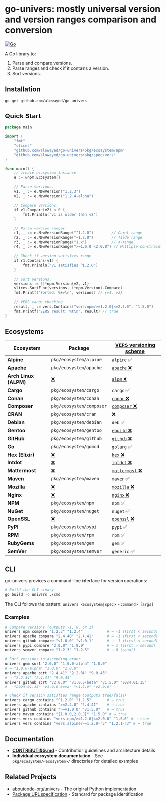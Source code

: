 # go-univers: mostly universal version and version ranges comparison and conversion

[![Go](https://github.com/alowayed/go-univers/actions/workflows/go.yml/badge.svg?branch=main)](https://github.com/alowayed/go-univers/actions/workflows/go.yml)

A Go library to:
1. Parse and compare versions.
2. Parse ranges and check if it contains a version.
3. Sort versions.

## Installation

```bash
go get github.com/alowayed/go-univers
```

## Quick Start

```go
package main

import (
    "fmt"
    "slices"
    "github.com/alowayed/go-univers/pkg/ecosystem/npm"
    "github.com/alowayed/go-univers/pkg/spec/vers"
)

func main() {
    // Create ecosystem instance
    e := &npm.Ecosystem{}
    
    // Parse versions.
    v1, _ := e.NewVersion("1.2.3")
    v2, _ := e.NewVersion("1.2.4-alpha")
    
    // Compare versions.
    if v1.Compare(v2) < 0 {
        fmt.Println("v1 is older than v2")
    }
    
    // Parse version ranges.
    r1, _ := e.NewVersionRange("^1.2.0")        // Caret range
    r2, _ := e.NewVersionRange("~1.2.0")        // Tilde range  
    r3, _ := e.NewVersionRange("1.x")           // X-range
    r4, _ := e.NewVersionRange(">=1.0.0 <2.0.0") // Multiple constraints
    
    // Check if version satisfies range
    if r1.Contains(v1) {
        fmt.Println("v1 satisfies ^1.2.0")
    }
    
    // Sort versions.
    versions := []*npm.Version{v2, v1}
    slices.SortFunc(versions, (*npm.Version).Compare)
    fmt.Printf("Sorted: %+v\n", versions) // {v1, v2}
    
    // VERS range checking
    result, _ := vers.Contains("vers:npm/>=1.2.0|<=2.0.0", "1.5.0")
    fmt.Printf("VERS result: %t\n", result) // true
}
```

## Ecosystems

| Ecosystem | Package | [VERS versioning scheme](https://github.com/package-url/vers-spec/blob/main/VERSION-RANGE-SPEC.rst#some-of-the-known-versioning-schemes) |
|-----------|---------|-----------|
| **Alpine** | `pkg/ecosystem/alpine` | `alpine` ✅ |
| **Apache** | `pkg/ecosystem/apache` | [`apache` ❌](https://github.com/alowayed/go-univers/issues/74) |
| **Arch Linux (ALPM)** | [❌](https://github.com/alowayed/go-univers/issues/75) | [`alpm` ❌](https://github.com/alowayed/go-univers/issues/76) |
| **Cargo** | `pkg/ecosystem/cargo` | `cargo` ✅ |
| **Conan** | `pkg/ecosystem/conan` | [`conan` ❌](https://github.com/alowayed/go-univers/issues/59) |
| **Composer** | `pkg/ecosystem/composer` | [`composer` ❌](https://github.com/alowayed/go-univers/issues/54) |
| **CRAN** | `pkg/ecosystem/cran` | ❌ |
| **Debian** | `pkg/ecosystem/debian` | `deb` ✅ |
| **Gentoo** | `pkg/ecosystem/gentoo` | [`ebuild` ❌](https://github.com/alowayed/go-univers/issues/70) |
| **GitHub** | `pkg/ecosystem/github` | [`github` ❌](https://github.com/alowayed/go-univers/issues/78) |
| **Go** | `pkg/ecosystem/gomod` | `golang` ✅ |
| **Hex (Elixir)** | [❌](https://github.com/alowayed/go-univers/issues/79) | [`hex` ❌](https://github.com/alowayed/go-univers/issues/80) |
| **Intdot** | [❌](https://github.com/alowayed/go-univers/issues/89) | [`intdot` ❌](https://github.com/alowayed/go-univers/issues/90) |
| **Mattermost** | [❌](https://github.com/alowayed/go-univers/issues/87) | [`mattermost` ❌](https://github.com/alowayed/go-univers/issues/88) |
| **Maven** | `pkg/ecosystem/maven` | `maven` ✅ |
| **Mozilla** | [❌](https://github.com/alowayed/go-univers/issues/85) | [`mozilla` ❌](https://github.com/alowayed/go-univers/issues/86) |
| **Nginx** | [❌](https://github.com/alowayed/go-univers/issues/81) | [`nginx` ❌](https://github.com/alowayed/go-univers/issues/82) |
| **NPM** | `pkg/ecosystem/npm` | `npm` ✅ |
| **NuGet** | `pkg/ecosystem/nuget` | `nuget` ✅ |
| **OpenSSL** | [❌](https://github.com/alowayed/go-univers/issues/83) | [`openssl` ❌](https://github.com/alowayed/go-univers/issues/84) |
| **PyPI** | `pkg/ecosystem/pypi` | `pypi` ✅ |
| **RPM** | `pkg/ecosystem/rpm` | `rpm` ✅ |
| **RubyGems** | `pkg/ecosystem/gem` | `gem` ✅ |
| **SemVer** | `pkg/ecosystem/semver` | `generic` ✅ |

## CLI

go-univers provides a command-line interface for version operations:

```bash
# Build the CLI binary
go build -o univers ./cmd
```

The CLI follows the pattern: `univers <ecosystem|spec> <command> [args]`

### Examples

```bash
# Compare versions (outputs -1, 0, or 1)
univers npm compare "1.2.3" "1.2.4"           # → -1 (first < second)
univers apache compare "2.4.40" "2.4.41"      # → -1 (first < second)
univers github compare "v1.0.0" "v1.0.1"      # → -1 (first < second)
univers pypi compare "2.0.0" "1.9.9"          # → 1 (first > second)
univers semver compare "1.2.3" "1.2.3"        # → 0 (equal)

# Sort versions in ascending order
univers gem sort "2.0.0" "1.0.0-alpha" "1.0.0"
# → "1.0.0-alpha" "1.0.0" "2.0.0"
univers apache sort "2.4.41" "2.2.34" "9.0.45"
# → "2.2.34" "2.4.41" "9.0.45"
univers github sort "v2.0.0" "v1.0.0-beta" "v1.5.0" "2024.01.15"
# → "2024.01.15" "v1.0.0-beta" "v1.5.0" "v2.0.0"

# Check if version satisfies range (outputs true/false)
univers cargo contains "^1.2.0" "1.2.5"       # → true
univers apache contains ">=2.4.0" "2.4.41"    # → true
univers github contains ">=v1.0.0" "v1.5.0"   # → true
univers maven contains "[1.0.0,2.0.0]" "1.5.0" # → true
univers vers contains "vers:npm/>=1.2.0|<=2.0.0" "1.5.0" # → true
univers vers contains "vers:alpine/>=1.2.0-r5" "1.2.1-r3" # → true
```

## Documentation

- **[CONTRIBUTING.md](./CONTRIBUTING.md)** - Contribution guidelines and architecture details
- **Individual ecosystem documentation** - See `pkg/ecosystem/<ecosystem>/` directories for detailed examples

## Related Projects

- [aboutcode-org/univers](https://github.com/aboutcode-org/univers) - The original Python implementation
- [Package URL specification](https://github.com/package-url/purl-spec) - Standard for package identification
